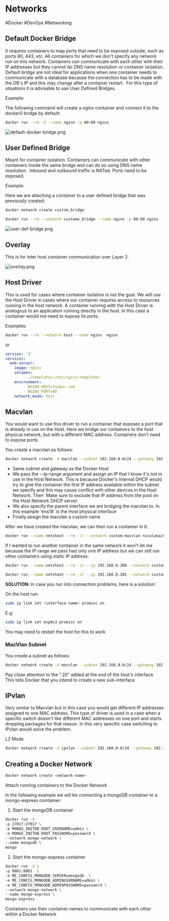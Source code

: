 # Networks
#Docker #DevOps #Networking 

## Default Docker Bridge

It requires containers to map ports that need to be exposed outside, such as ports 80, 443, etc. All containers for which we don't specify any network run on this network. Containers can communicate with each other with their IP addresses but they cannot do DNS name resolution or container isolation. Default bridge are not ideal for applications when one container needs to communicate with a database because the connection has to be made with the DB's IP and this may change after a container restart.  For this type of situations it is advisable to use User Defined Bridges.

Example:

The following command will create a nginx container and connect it to the docker0 bridge by default:
```bash
docker run --rm -d --name nginx -p 80:80 nginx
```

![default-docker-bridge.png](../Images/default-docker-bridge.png)


## User Defined Bridge

Meant for container isolation. Containers can communicate with other containers inside the same bridge and can do so using DNS name resolution.  Inbound and outbound traffic is NATed. Ports need to be exposed.

Example:

Here we are attaching a container to a user defined bridge that was previously created:
```bash
docker network create custom_bridge
```

```bash
docker run --rm --network custome_bridge --name nginx -p 80:80 nginx
```

![user-def-bridge.png](../Images/user-def-bridge.png)


## Overlay

This is for inter host container communication over Layer 2.

![overlay.png](../Images/overlay.png)


## Host Driver

This is used for cases where container isolation is not the goal. We will use the Host Driver in cases where our container requires access to resources running in the host network. A container running with the Host Driver is analogous to an application running directly in the host. In this case a container would not need to expose its ports.

Examples:

```bash
docker run --rm --network host --name nginx  nginx
```
or
```yaml
version: '3'
services:
  web-server:
    image: nginx
    volumes:
	    - ./templates:/etc/nginx/templates
    environment:
	    - NGINX_HOST=foobar.com
	    - NGINX_PORT=80
    network_mode: host
```

## Macvlan

You would want to use this driver to run a container that exposes a port that is already in use on the Host. Here we bridge our containers to the host physical network, but with a different MAC address. Containers don't need to expose ports.

You create a macvlan as follows:
```bash
docker network create -d macvlan --subnet 192.168.0.0/24 --gateway 192.168.0.1 --ip-range 192.168.0.253/32 -o parent=ens18 custom-macvlan
```

-   Same subnet and gateway as the Docker Host
-   We pass the --ip-range argument and assign an IP that I know it's not in use in the Host Network. This is because Docker's internal DHCP would try to give the container the first IP address available within the subnet we specify and this may cause conflict with other devices in the Host Network. Then  Make sure to exclude that IP address from the pool on the Host Network DHCP server
-   We also specify the parent interface we are bridging the macvlan to. In this example 'ens18' is the Host physical interface
-   Finally assign the macvlan a custom name

After we have created the macvlan, we can then run a container in it:
```bash
docker run --name netshoot --rm -it --network custom-macvlan nicolaka/netshoot /bin/bash
```

If I wanted to run another container in the same network it won't let me because the IP range we pass had only one IP address but we can still run other containers using static IP address:

```bash
docker run --name netshoot --rm -it --ip 192.168.0.200 --network custom-macvlan nicolaka/netshoot /bin/bash
```

```bash
docker run --name netshoot --rm -it --ip 192.168.0.201 --network custom-macvlan nicolaka/netshoot /bin/bash
```

**SOLUTION**: In case you run into connection problems, here is a solution:`

On the host run:
```bash
sudo ip link set <interface name> promisc on
```

E.g:
```bash
sudo ip link set enp0s3 promisc on
```
You may need to restart the host for this to work


### MacVlan Subnet

You create a subnet as follows:

```bash
docker network create -d macvlan --subnet 192.168.0.0/24 --gateway 192.168.0.1 --ip-range 192.168.0.253/32 -o parent=ens18.20 new-macvlan
```
Pay close attention to the ".20" added at the end of the host's interface. This tells Docker that you intend to create a new sub-interface


## IPvlan

Very similar to Macvlan but in this case you would get different IP addresses assigned to one MAC address. This type of driver is used in a case when a specific switch doesn't like different MAC addresses on one port and starts dropping packages for that reason. In this very specific case switching to IPvlan would solve the problem.

L2 Mode
```bash
docker network create -d ipvlan --subnet 192.168.0.0/24 --gateway 192.168.0.1 --ip-range 192.168.0.253/32 -o parent=ens18 custom-ipvlan
```


## Creating a Docker Network

```bash
docker network create <network-name>
```
Attach running containers to the Docker Network

In the following example we will be connecting a mongoDB container to a mongo-express cointainer:
1. Start the mongoDB container
```bash
docker run -d
-p 27017:27017 \
-e MONGO_INITDB_ROOT_USERNAME=admin \
-e MONGO_INITDB_ROOT_PASSWORD=password \
--network mongo-network \
--name mongodb \
mongo
```

2. Start the mongo-express container
```bash
docker run -d \
-p 8081:8081  \
-e ME_CONFIG_MONGODB_SERVER=mongodb  \
-e ME_CONFIG_MONGODB_ADMINUSERNAME=admin \
-e ME_CONFIG_MONGODB_ADMINPASSWORD=password \
--network mongo-network \
--name mongo-express \
mongo-express
```
Containers use their container names to communicate with each other within a Docker Network
